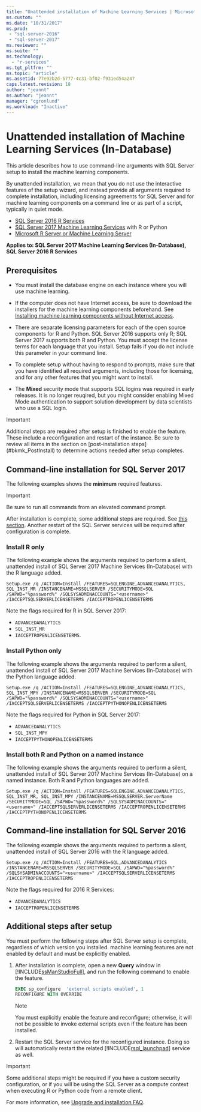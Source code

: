 ```yaml
---
title: "Unattended installation of Machine Learning Services | Microsoft Docs"
ms.custom: ""
ms.date: "10/31/2017"
ms.prod: 
 - "sql-server-2016"
 - "sql-server-2017"
ms.reviewer: ""
ms.suite: ""
ms.technology: 
  - "r-services"
ms.tgt_pltfrm: ""
ms.topic: "article"
ms.assetid: 77e92b2d-5777-4c31-bf02-f931ed54a247
caps.latest.revision: 18
author: "jeannt"
ms.author: "jeannt"
manager: "cgronlund"
ms.workload: "Inactive"
---
```

# Unattended installation of Machine Learning Services (In-Database)

This article describes how to use command-line arguments with SQL Server setup to install the machine learning components.

By unattended installation, we mean that you do not use the interactive features of the setup wizard, and instead provide all arguments required to complete installation, including licensing agreements for SQL Server and for machine learning components on a command line or as part of a script, typically in quiet mode.

+ [SQL Server 2016 R Services](#bkmk_OldInstall)
+ [SQL Server 2017 Machine Learning Services](#bkmk_NewInstall) with R or Python
+ [Microsoft R Server or Machine Learning Server](../r/install-microsoft-r-server-from-the-command-line.md)

**Applies to: SQL Server 2017 Machine Learning Services (In-Database), SQL Server 2016 R Services**

## Prerequisites

+ You must install the database engine on each instance where you will use machine learning.

+ If the computer does not have Internet access, be sure to download the installers for the machine learning components beforehand. See [Installing machine learning components without Internet access](../r/installing-ml-components-without-internet-access.md).

+ There are separate licensing parameters for each of the open source components for R and Python. SQL Server 2016 supports only R; SQL Server 2017 supports both R and Python. You must accept the license terms for each language that you install. Setup fails if you do not include this parameter in your command line.

+ To complete setup without having to respond to prompts, make sure that you have identified all required arguments, including those for licensing, and for any other features that you might want to install.

+ The **Mixed** security mode that supports SQL logins was required in early releases. It is no longer reuqired, but you might consider enabling Mixed Mode authentication to support solution development by data scientists who use a SQL login.

> [!IMPORTANT]
> 
> Additional steps are required after setup is finished to enable the feature. These include a reconfiguration and restart of the instance. Be sure to review all items in the section on [post-installation steps] (#bkmk_PostInstall) to determine actions needed after setup completes.

## <a name="bkmk_NewInstall"></a>  Command-line installation for SQL Server 2017

The following examples shows the **minimum** required features.

> [!IMPORTANT]
> Be sure to run all commands from an elevated command prompt.
> 
> After installation is complete, some additional steps are required. See [this section](#bkmk_PostInstall). 
> Another restart of the SQL Server services will be required after configuration is complete.

### Install R only

The following example shows the arguments required to perform a silent, unattended install of SQL Server 2017 Machine Services (In-Database) with the R language added.

```
Setup.exe /q /ACTION=Install /FEATURES=SQLENGINE,ADVANCEDANALYTICS, SQL_INST_MR /INSTANCENAME=MSSQLSERVER /SECURITYMODE=SQL /SAPWD="%password%" /SQLSYSADMINACCOUNTS="<username>" /IACCEPTSQLSERVERLICENSETERMS /IACCEPTROPENLICENSETERMS
```

Note the flags required for R in SQL Server 2017:

+ `ADVANCEDANALYTICS`
+ `SQL_INST_MR`
+ `IACCEPTROPENLICENSETERMS`.

### Install Python only

The following example shows the arguments required to perform a silent, unattended install of SQL Server 2017 Machine Services (In-Database) with the Python language added.

```
Setup.exe /q /ACTION=Install /FEATURES=SQLENGINE,ADVANCEDANALYTICS, SQL_INST_MPY /INSTANCENAME=MSSQLSERVER /SECURITYMODE=SQL /SAPWD="%password%" /SQLSYSADMINACCOUNTS="<username>" /IACCEPTSQLSERVERLICENSETERMS /IACCEPTPYTHONOPENLICENSETERMS
```

Note the flags required for Python in SQL Server 2017:

+ `ADVANCEDANALYTICS`
+ `SQL_INST_MPY`
+ `IACCEPTPYTHONOPENLICENSETERMS`

### Install both R and Python on a named instance

The following example shows the arguments required to perform a silent, unattended install of SQL Server 2017 Machine Services (In-Database) on a named instance. Both R and Python languages are added.

```
Setup.exe /q /ACTION=Install /FEATURES=SQLENGINE,ADVANCEDANALYTICS, SQL_INST_MR, SQL_INST_MPY /INSTANCENAME=MSSQLSERVER.ServerName /SECURITYMODE=SQL /SAPWD="%password%" /SQLSYSADMINACCOUNTS="<username>" /IACCEPTSQLSERVERLICENSETERMS /IACCEPTROPENLICENSETERMS /IACCEPTPYTHONOPENLICENSETERMS
```

## <a name="OldInstall"></a> Command-line installation for SQL Server 2016
 
The following example shows the arguments required to perform a silent, unattended install of SQL Server 2016 with the R language added.

```
Setup.exe /q /ACTION=Install /FEATURES=SQL,ADVANCEDANALYTICS /INSTANCENAME=MSSQLSERVER /SECURITYMODE=SQL /SAPWD="%password%" /SQLSYSADMINACCOUNTS="<username>" /IACCEPTSQLSERVERLICENSETERMS /IACCEPTROPENLICENSETERMS
```

Note the flags required for 2016 R Services:

+ `ADVANCEDANALYTICS`
+ `IACCEPTROPENLICENSETERMS`

## <a name = "bkmk_PostInstall"></a>Additional steps after setup

You must perform the following steps after SQL Server setup is complete, regardless of which version you installed. machine learning features are not enabled by default and must be explicitly enabled.

1.  After installation is complete, open a new **Query** window in [!INCLUDE[ssManStudioFull](../../includes/ssmanstudiofull-md.md)], and run the following command to enable the feature.
  
    ```SQL
    EXEC sp_configure  'external scripts enabled', 1
    RECONFIGURE WITH OVERRIDE
    ```
  
    > [!NOTE]
    >  You must explicitly enable the feature and reconfigure; otherwise, it will not be possible to invoke external scripts even if the feature has been installed.
  
2.  Restart the SQL Server service for the reconfigured instance. Doing so will automatically restart the related [!INCLUDE[rsql_launchpad](../../includes/rsql-launchpad-md.md)] service as well.

> [!IMPORTANT]
> 
> Some additional steps might be required if you have a custom security configuration, or if you will be using the SQL Server as a compute context when executing R or Python code from a remote client. 
> 
> For more information, see [Upgrade and installation FAQ](../../advanced-analytics/r/upgrade-and-installation-faq-sql-server-r-services.md).
